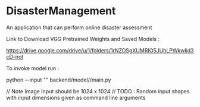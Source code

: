 # DisasterManagement
An application that can perform online disaster assessment



Link to Download VGG Pretrained Weights and Saved Models : 

https://drive.google.com/drive/u/1/folders/1rNZOSgXUMRIO5JUhLPWkwlid3cD-irot


To invoke model run : 

python --input "<path to image>" backend/model//main.py

// Note Image Input should be 1024 x 1024
// TODO : Random input shapes with input dimensions given as command line arguments